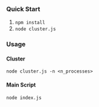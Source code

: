 ### Quick Start

1. ``npm install``
2. ``node cluster.js``

### Usage

#### Cluster
``node cluster.js -n <n_processes>``

#### Main Script
``node index.js``
